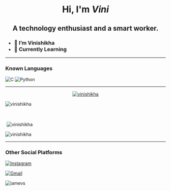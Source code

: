 <div align="center" border-radius= 50%>

<!-- ![avatar](https://github.com/iamevs/images/blob/main/monkey_1.png?raw=true) -->

</div>

<div align="center">

# Hi, I'm _Vini_ 

<h2>
A technology enthusiast and a smart worker.
<br>
</h2>

</div>

<h3>
  
- 👋 I’m Vinishikha
- 📖 Currently Learning 

 </h3>
  
<hr>

<div>
  
<h3>
 Known Languages
</h3>
  
  
  ![C](	https://img.shields.io/badge/C-00599C?style=for-the-badge&logo=c&logoColor=white)  ![Python](https://img.shields.io/badge/Python-1572B6?style=for-the-badge&logo=python&logoColor=white)  
  
</div>

<div>
<hr>
  
  
<p align="center"> <a href="https://github.com/ryo-ma/github-profile-trophy"><img src="https://github-profile-trophy.vercel.app/?username=vinishikha" alt="vinishikha" /></a> </p>

<p><img align="center" src="https://github-readme-stats.vercel.app/api/top-langs?username=vinishikha&show_icons=true&locale=en&layout=compact" alt="vinishikha" /></p><br>

<p>&nbsp;<img align="center" src="https://github-readme-stats.vercel.app/api?username=vinishikha&show_icons=true&locale=en" alt="vinishikha" /></p>

<p><img align="center" src="https://github-readme-streak-stats.herokuapp.com/?user=vinishikha&" alt="vinishikha" /></p>

 <hr>
  
  <h3> Other Social Platforms </h3>
  
<a href="https://www.instagram.com/vini_s_h_i_kha20" target="_blank">

![Instagram](https://img.shields.io/badge/i_am_evs-%23E4405F.svg?style=for-the-badge&logo=Instagram&logoColor=white)

  
</a>   <a href="mailto:vinishikha.s@gmail.com" target="_blank">

![Gmail](https://img.shields.io/badge/Gmail-D14836?style=for-the-badge&logo=gmail&logoColor=white)

</a>


</div>

<p align="left"> <img src="https://komarev.com/ghpvc/?username=iamevs&label=Profile%20views&color=0e75b6&style=flat" alt="iamevs" /> </p>



